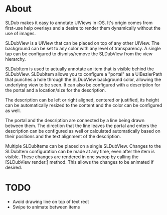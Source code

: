 About
=====

SLDub makes it easy to annotate UIViews in iOS. It's origin comes from
first-use help overlays and a desire to render them dynamically without the use
of images.

SLDubView is a UIView that can be placed on top of any other UIView. The
background can be set to any color with any level of transparency. A single tap
can be configured to dismiss/remove the SLDubView from the view hierarchy.

SLDubItem is used to actually annotate an item that is visible behind the
SLDubView. SLDubItem allows you to configure a "portal" as a UIBezierPath that
punches a hole through the SLDubView background color, allowing the underlying
view to be seen. It can also be configured with a description for the portal
and a location/size for the description.

The description can be left or right aligned, centered or justified, its height
can be automatically resized to the content and the color can be configured as
well.

The portal and the description are connected by a line being drawn between them.
The direction that the line leaves the portal and enters the description can be
configured as well or calculated automatically based on their positions and the
text alignment of the description.

Multiple SLDubItems can be placed on a single SLDubView. Changes to the
SLDubItem configuration can be made at any time, even after the item is
visible. These changes are rendered in one swoop by calling the [SLDubView
render:] method. This allows the changes to be animated if desired.

TODO
====

* Avoid drawing line on top of text rect
* Swipe to animate between items
